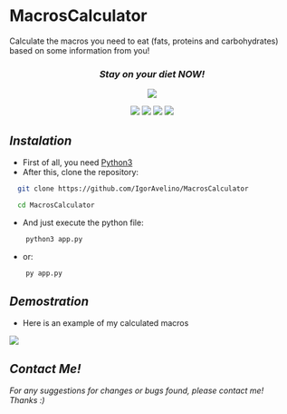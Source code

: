 # MacrosCalculator
Calculate the macros you need to eat (fats, proteins and carbohydrates) based on some information from you!

<h3 align="center"> <i> Stay on your diet NOW! </i> </h3>
<p align="center">
  <img src="https://github.com/user-attachments/assets/64ba1e0c-73ce-4c71-922a-5a5e3e4793d4">

</p>
<p align="center">
  <img src="https://img.shields.io/badge/Author-Igor Avelino -blue?style=flat-square">
  <img src="https://img.shields.io/badge/Open%20Source-Yes-darkgreen?style=flat-square">
  <img src="https://img.shields.io/badge/Maintained-Yes-purple?style=flat-square">
  <img src="https://img.shields.io/badge/Written%20In-Python-darkcyan?style=flat-square">
</p>

## _Instalation_
- First of all, you need [Python3](https://www.python.org/downloads/)
- After this, clone the repository:
```bash
  git clone https://github.com/IgorAvelino/MacrosCalculator
```
```bash
  cd MacrosCalculator
```
- And just execute the python file:
```bash
    python3 app.py
```
- or:
```bash
    py app.py
```

## _Demostration_
- Here is an example of my calculated macros
<img src="https://github.com/user-attachments/assets/e6b771a2-5c33-4ffb-b744-54e7db493cfb">

## _Contact Me!_
_For any suggestions for changes or bugs found, please contact me!_ <br>
_Thanks :)_

